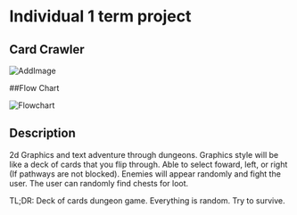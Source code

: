# Individual 1 term project

## Card Crawler

![AddImage]()

##Flow Chart

![Flowchart]()

## Description
2d Graphics and text adventure through dungeons. Graphics style will be like a deck of cards that you flip through. Able to select foward, left, or right (If pathways are not blocked). Enemies will appear randomly and fight the user. The user can randomly find chests for loot.

TL;DR: Deck of cards dungeon game. Everything is random. Try to survive.
